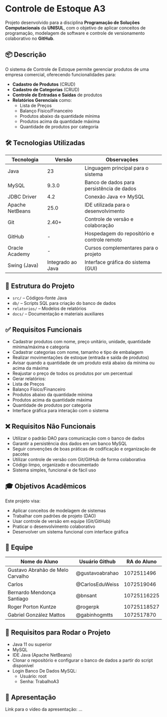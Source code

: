 # Controle de Estoque A3

Projeto desenvolvido para a disciplina **Programação de Soluções Computacionais** da **UNISUL**, com o objetivo de aplicar conceitos de programação, modelagem de software e controle de versionamento colaborativo no **GitHub**.

## 📦 Descrição

O sistema de Controle de Estoque permite gerenciar produtos de uma empresa comercial, oferecendo funcionalidades para:

- **Cadastro de Produtos** (CRUD)
- **Cadastro de Categorias** (CRUD)
- **Controle de Entradas e Saídas** de produtos
- **Relatórios Gerenciais** como:
    - Lista de Preços
    - Balanço Físico/Financeiro
    - Produtos abaixo da quantidade mínima
    - Produtos acima da quantidade máxima
    - Quantidade de produtos por categoria

## 🛠️ Tecnologias Utilizadas

| Tecnologia      | Versão            | Observações                                 |
|-----------------|-------------------|---------------------------------------------|
| Java            | 23                | Linguagem principal para o sistema          |
| MySQL           | 9.3.0             | Banco de dados para persistência de dados   |
| JDBC Driver     | 4.2               | Conexão Java <-> MySQL                      |
| Apache NetBeans | 25.0              | IDE utilizada para o desenvolvimento        |
| Git             | 2.40+             | Controle de versão e colaboração            |
| GitHub          | -                 | Hospedagem do repositório e controle remoto |
| Oracle Academy  | -                 | Cursos complementares para o projeto        |
| Swing (Java)    | Integrado ao Java | Interface gráfica do sistema (GUI)          |

## 📁 Estrutura do Projeto

- `src/` – Códigos-fonte Java
- `db/` – Scripts SQL para criação do banco de dados
- `relatorios/` – Modelos de relatórios
- `docs/` – Documentação e materiais auxiliares

## ✅ Requisitos Funcionais

- Cadastrar produtos com nome, preço unitário, unidade, quantidade mínima/máxima e categoria
- Cadastrar categorias com nome, tamanho e tipo de embalagem
- Realizar movimentações de estoque (entrada e saída de produtos)
- Avisar quando a quantidade de um produto está abaixo da mínima ou acima da máxima
- Reajustar o preço de todos os produtos por um percentual
- Gerar relatórios:
- Lista de Preços
- Balanço Físico/Financeiro
- Produtos abaixo da quantidade mínima
- Produtos acima da quantidade máxima
- Quantidade de produtos por categoria
- Interface gráfica para interação com o sistema

## ❌ Requisitos Não Funcionais

- Utilizar o padrão DAO para comunicação com o banco de dados
- Garantir a persistência dos dados em um banco MySQL
- Seguir convenções de boas práticas de codificação e organização de pacotes
- Utilizar controle de versão com Git/GitHub de forma colaborativa
- Código limpo, organizado e documentado
- Sistema simples, funcional e de fácil uso


## 🎓 Objetivos Acadêmicos

Este projeto visa:

- Aplicar conceitos de modelagem de sistemas
- Trabalhar com padrões de projeto (DAO)
- Usar controle de versão em equipe (Git/GitHub)
- Praticar o desenvolvimento colaborativo
- Desenvolver um sistema funcional com interface gráfica

## 👥 Equipe

| Nome do Aluno                    | Usuário Github  | RA do Aluno  |
|----------------------------------|-----------------|--------------|
| Gustavo Abrahão de Melo Carvalho | @gustavoabrahao |  1072511496  |
| Carlos                           | @CarlosEduWeiss |  1072519046  |
| Bernardo Mendonça Santiago       | @bnsant         |  10725116225 |
| Roger Porton Kuntze              | @rogerpk        |  10725118527 |
| Gabriel González Mattos          | @gabinhogmtts   |  1072517870  |

## 📌 Requisitos para Rodar o Projeto

- Java 11 ou superior
- MySQL
- IDE Java (Apache NetBeans)
- Clonar o repositório e configurar o banco de dados a partir do script disponível
- Login Banco De Dados MySQL:
  - Usuário: root
  - Senha: TrabalhoA3


## 🎥 Apresentação

Link para o vídeo da apresentação: ...
